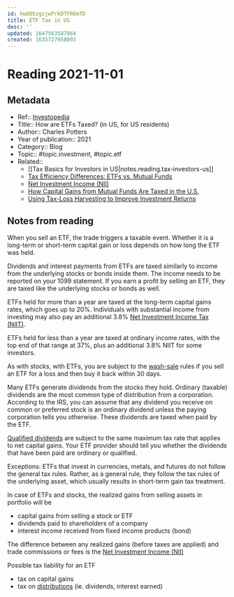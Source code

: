 ```yaml
---
id: hwUOSzgzjwPrkDTFR6mTD
title: ETF Tax in US
desc: ''
updated: 1647563587964
created: 1635727958093
---
```

# Reading 2021-11-01

## Metadata

- Ref:: [Investopedia](https://www.investopedia.com/articles/exchangetradedfunds/08/etf-taxes-introduction.asp)
- Title:: How are ETFs Taxed? (in US, for US residents)
- Author:: Charles Potters
- Year of publication:: 2021
- Category:: Blog
- Topic:: #topic.investment, #topic.etf
- Related::
    - [[Tax Basics for Investors in US|notes.reading.tax-investors-us]]
    - [Tax Efficiency Differences: ETFs vs. Mutual Funds](https://www.investopedia.com/articles/investing/090215/comparing-etfs-vs-mutual-funds-tax-efficiency.asp)
    - [Net Investment Income (NII)](https://www.investopedia.com/terms/n/netinvestmentincome.asp)
    - [How Capital Gains from Mutual Funds Are Taxed in the U.S.](https://www.investopedia.com/articles/investing/060215/how-mutual-funds-are-taxed-us.asp)
    - [Using Tax-Loss Harvesting to Improve Investment Returns](https://www.investopedia.com/articles/taxes/08/tax-loss-harvesting.asp)

## Notes from reading

When you sell an ETF, the trade triggers a taxable event. Whether it is a long-term or short-term capital gain or loss depends on how long the ETF was held.

Dividends and interest payments from ETFs are taxed similarly to income from the underlying stocks or bonds inside them. The income needs to be reported on your 1099 statement. If you earn a profit by selling an ETF, they are taxed like the underlying stocks or bonds as well.

ETFs held for more than a year are taxed at the long-term capital gains rates, which goes up to 20%. Individuals with substantial income from investing may also pay an additional 3.8% [Net Investment Income Tax (NIIT)](https://www.investopedia.com/terms/n/netinvestmentincome.asp).

ETFs held for less than a year are taxed at ordinary income rates, with the top end of that range at 37%, plus an additional 3.8% NIIT for some investors.

As with stocks, with ETFs, you are subject to the [wash-sale](https://www.investopedia.com/terms/w/washsale.asp) rules if you sell an ETF for a loss and then buy it back within 30 days.

Many ETFs generate dividends from the stocks they hold. Ordinary (taxable) dividends are the most common type of distribution from a corporation. According to the IRS, you can assume that any dividend you receive on common or preferred stock is an ordinary dividend unless the paying corporation tells you otherwise. These dividends are taxed when paid by the ETF.

[Qualified dividends](https://www.investopedia.com/terms/q/qualifieddividend.asp) are subject to the same maximum tax rate that applies to net capital gains. Your ETF provider should tell you whether the dividends that have been paid are ordinary or qualified.

Exceptions: ETFs that invest in currencies, metals, and futures do not follow the general tax rules. Rather, as a general rule, they follow the tax rules of the underlying asset, which usually results in short-term gain tax treatment.

In case of ETFs and stocks, the realized gains from selling assets in portfolio will be 
- capital gains from selling a stock or ETF
- dividends paid to shareholders of a company
- interest income received from fixed income products (bond)

The difference between any realized gains (before taxes are applied) and trade commissions or fees is the [Net Investment Income (NII)](https://www.investopedia.com/terms/n/netinvestmentincome.asp)

Possible tax liability for an ETF
- tax on capital gains
- tax on [distributions](https://www.investopedia.com/terms/d/distribution.asp) (ie. dividends, interest earned)